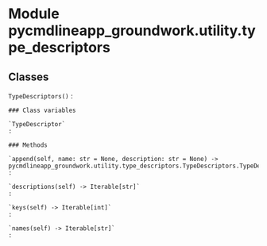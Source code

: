 Module pycmdlineapp_groundwork.utility.type_descriptors
=======================================================

Classes
-------

`TypeDescriptors()`
:   

    ### Class variables

    `TypeDescriptor`
    :

    ### Methods

    `append(self, name: str = None, description: str = None) ‑> pycmdlineapp_groundwork.utility.type_descriptors.TypeDescriptors.TypeDescriptor`
    :

    `descriptions(self) ‑> Iterable[str]`
    :

    `keys(self) ‑> Iterable[int]`
    :

    `names(self) ‑> Iterable[str]`
    :